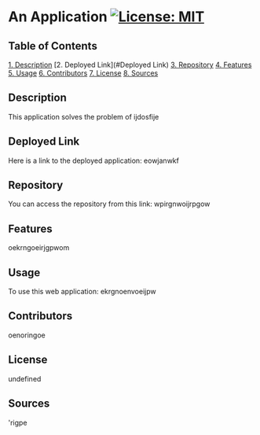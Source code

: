 # An Application [![License: MIT](https://img.shields.io/badge/License-MIT-yellow.svg)](https://opensource.org/licenses/MIT)

  ## Table of Contents
  [1. Description](#Description)
  [2. Deployed Link](#Deployed Link)
  [3. Repository](#Repository)
  [4. Features](#Features)
  [5. Usage](#Usage)
  [6. Contributors](#Contributors)
  [7. License](#License)
  [8. Sources](#Sources)

   ## Description
   This application solves the problem of ijdosfije

   ## Deployed Link
   Here is a link to the deployed application:
   eowjanwkf

   ## Repository
   You can access the repository from this link:
   wpirgnwoijrpgow

   ## Features
   oekrngoeirjgpwom

   ## Usage
   To use this web application:
   ekrgnoenvoeijpw

   ## Contributors
   oenoringoe

   ## License
   undefined

   ## Sources
   'rigpe
   